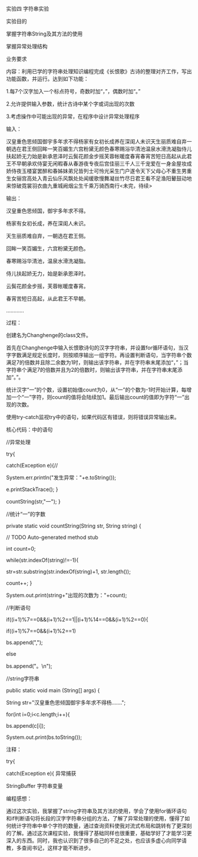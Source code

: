  实验四 字符串实验

实验目的

掌握字符串String及其方法的使用

掌握异常处理结构

业务要求

内容：利用已学的字符串处理知识编程完成《长恨歌》古诗的整理对齐工作，写出功能函数，并运行。达到如下功能：

1.每7个汉字加入一个标点符号，奇数时加“，”，偶数时加“。”

2.允许提供输入参数，统计古诗中某个字或词出现的次数

3.考虑操作中可能出现的异常，在程序中设计异常处理程序

输入：

汉皇重色思倾国御宇多年求不得杨家有女初长成养在深闺人未识天生丽质难自弃一朝选在君王侧回眸一笑百媚生六宫粉黛无颜色春寒赐浴华清池温泉水滑洗凝脂侍儿扶起娇无力始是新承恩泽时云鬓花颜金步摇芙蓉帐暖度春宵春宵苦短日高起从此君王不早朝承欢侍宴无闲暇春从春游夜专夜后宫佳丽三千人三千宠爱在一身金屋妆成娇侍夜玉楼宴罢醉和春姊妹弟兄皆列士可怜光采生门户遂令天下父母心不重生男重生女骊宫高处入青云仙乐风飘处处闻缓歌慢舞凝丝竹尽日君王看不足渔阳鼙鼓动地来惊破霓裳羽衣曲九重城阙烟尘生千乘万骑西南行<未完，待续>

输出：

汉皇重色思倾国，御宇多年求不得。

杨家有女初长成，养在深闺人未识。

天生丽质难自弃，一朝选在君王侧。

回眸一笑百媚生，六宫粉黛无颜色。

春寒赐浴华清池，温泉水滑洗凝脂。

侍儿扶起娇无力，始是新承恩泽时。

云鬓花颜金步摇，芙蓉帐暖度春宵。

春宵苦短日高起，从此君王不早朝。

…………

过程：

创建名为Changhenge的class文件。

首先在Changhenge中输入长恨歌诗句的汉字字符串，并设置for循环语句，当汉字字数满足规定长度时，则按顺序输出一组字符。再设置判断语句，当字符串个数满足7的倍数并且除二余数为1时，则输出该字符串，并在字符串末尾添加“，”；当字符串个满足7的倍数并且为2的倍数时，则输出该字符串，并在字符串末尾添加“。”。

统计汉字“一”的个数，设置初始值count为0，从“一”的个数为-1时开始计算，每增加一个“一”字符，则count的值将会陆续加1。最后输出count的值即为字符“一”出现的次数。

使用try-catch监视try中的语句，如果代码区有错误，则将错误异常输出来。

核心代码：中的语句

//异常处理
				
try{

catch(Exception e){//

System.err.println("发生异常："+e.toString());

e.printStackTrace();
}
			
countString(str,"一");
 }
		       
//统计“一”的字数

private static void countString(String str, String string) {

// TODO Auto-generated method stub
				
int count=0;
				
while(str.indexOf(string)!=-1){
				
str=str.substring(str.indexOf(string)+1, str.length());
			
count++;
}
				
System.out.print(string+"出现的次数为："+count);
				
				
//判断语句

if((i+1)%7==0&&(i+1)%2==1||(i+1)%14==0&&(i+1)%2==0){

if((i+1)%7==0&&(i+1)%2==1)
					
bs.append(",");
					
else
				    
bs.append("。\n");
				    				    
//string字符串

public static void main (String[] args) {	

String str="汉皇重色思倾国御宇多年求不得杨.......";

for(int i=0;i<c.length;i++){

bs.append(c[i]);
				
System.out.print(bs.toString()); 

注释：

try{

catch(Exception e){  异常捕获
 
StringBuffer  字符串变量

编程感想：

通过这次实验，我掌握了string字符串及其方法的使用，学会了使用for循环语句和if判断语句将长段的汉字字符串分组的方法，了解了异常处理的使用，懂得了如何统计字符串中单个字符的数量，通过查询资料使我对流式布局和跳转有了更深刻的了解。通过这次课程实验，我懂得了基础同样也很重要，基础学好了才能学习更深入的东西。同时，我也认识到了很多自己的不足之处，也应该多虚心向同学请教，多查阅书记，这样才能不断进步。
